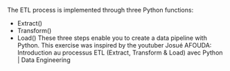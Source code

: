 The ETL process is implemented through three Python functions: 
- Extract()
- Transform()
- Load()
These three steps enable you to create a data pipeline with Python. This exercise was inspired by the youtuber Josué AFOUDA: Introduction au processus ETL (Extract, Transform & Load) avec Python | Data Engineering
